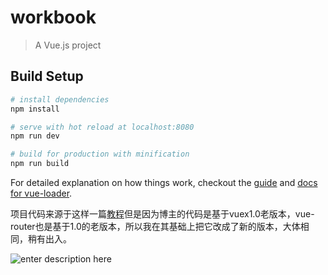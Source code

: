 # workbook

> A Vue.js project

## Build Setup

``` bash
# install dependencies
npm install

# serve with hot reload at localhost:8080
npm run dev

# build for production with minification
npm run build
```

For detailed explanation on how things work, checkout the [guide](http://vuejs-templates.github.io/webpack/) and [docs for vue-loader](http://vuejs.github.io/vue-loader).

项目代码来源于这样一篇[教程][1]但是因为博主的代码是基于vuex1.0老版本，vue-router也是基于1.0的老版本，所以我在其基础上把它改成了新的版本，大体相同，稍有出入。

![enter description here][2]


  [1]: https://segmentfault.com/a/1190000005787179
  [2]: https://raw.githubusercontent.com/shenger153/all_image_demo_package/master/images/workbook-demo-0.jpg